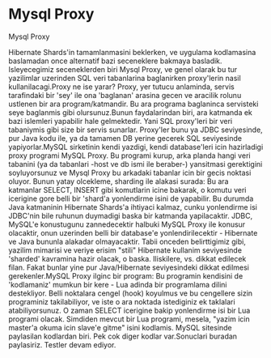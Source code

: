 # Mysql Proxy


Mysql Proxy



Hibernate Shards'in tamamlanmasini beklerken, ve uygulama kodlamasina baslamadan once alternatif bazi seceneklere bakmaya basladik. Isleyecegimiz seceneklerden biri Mysql Proxy, ve genel olarak bu tur yazilimlar uzerinden SQL veri tabanlarina baglanirken proxy'lerin nasil kullanilacagi.Proxy ne ise yarar? Proxy, yer tutucu anlaminda, servis tarafindaki bir 'sey' ile ona 'baglanan' arasina gecen ve aracilik rolunu ustlenen bir ara program/katmandir. Bu ara programa baglaninca servisteki seye baglanmis gibi olursunuz.Bunun faydalarindan biri, ara katmanda ek bazi islemleri yapabilir hale gelmektedir. Yani SQL proxy'leri bir veri tabaniymis gibi size bir servis sunarlar. Proxy'ler bunu ya JDBC seviyesinde, pur Java kodu ile, ya da tamamen DB yerine gecerek SQL seviyesinde yapiyorlar.MySQL sirketinin kendi yazdigi, kendi database'leri icin hazirladigi proxy programi MySQL Proxy. Bu programi kurup, arka planda hangi veri tabanini (ya da tabanlari -host ve db ismi ile beraber-) yansitmasi gerektigini soyluyorsunuz ve Mysql Proxy bu arkadaki tabanlar icin bir gecis noktasi oluyor. Bunun yatay olcekleme, sharding ile alakasi surada: Bu ara katmanlar SELECT, INSERT gibi komutlarin icine bakarak, o komutu veri icerigine gore belli bir 'shard'a yonlendirme isini de yapabilir. Bu durumda Java katmaninin Hibernate Shards'a ihtiyaci kalmaz, cunku yonlendirme isi JDBC'nin bile ruhunun duymadigi baska bir katmanda yapilacaktir. JDBC, MySQL'e konustugunu zannedecektir halbuki MySQL Proxy ile konusur olacaktir, onun uzerinden belli bir database'e yonlendirilecektir - Hibernate ve Java bununla alakadar olmayacaktir. Tabii onceden belirttigimiz gibi, yazilim mimarisi ve veriye erisim "stili" Hibernate kullanim seviyesinde 'sharded'   kavramina hazir olacak, o baska. Iliskilere, vs. dikkat edilecek filan. Fakat bunlar yine pur Java/Hibernate seviyesindeki dikkat edilmesi gerekenler.MySQL Proxy ilginc bir program: Bu programin kendisini de 'kodlamaniz' mumkun bir kere - Lua adinda bir programlama dilini destekliyor. Belli noktalara cengel (hook) koyulmus ve bu cengellere sizin programiniz takilabiliyor, ve iste o ara noktada istediginiz ek taklalari atabiliyorsunuz. O zaman SELECT icerigine bakip yonlendirme isi bir Lua programi olacak. Simdiden mevcut bir Lua programi, mesela, "yazim icin master'a okuma icin slave'e gitme" isini kodlamis. MySQL sitesinde paylasilan kodlardan biri. Pek cok diger kodlar var.Sonuclari buradan paylasiriz. Testler devam ediyor.




